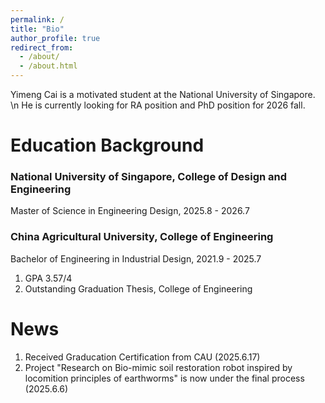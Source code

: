 ```yaml
---
permalink: /
title: "Bio"
author_profile: true
redirect_from: 
  - /about/
  - /about.html
---
```


Yimeng Cai is a motivated student at the National University of Singapore. \n He is currently looking for RA position and PhD position for 2026 fall.

Education Background
======
### **National University of Singapore, College of Design and Engineering**
Master of Science in Engineering Design, 2025.8 - 2026.7

### **China Agricultural University, College of Engineering**
Bachelor of Engineering in Industrial Design, 2021.9 - 2025.7
1. GPA 3.57/4
1. Outstanding Graduation Thesis, College of Engineering


News
======
1. Received Graducation Certification from CAU (2025.6.17)
1. Project "Research on Bio-mimic soil restoration robot inspired by locomition principles of earthworms" is now under the final process (2025.6.6)
